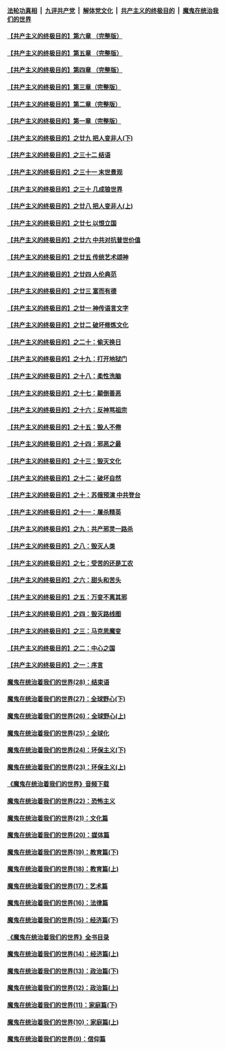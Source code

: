 ####  [法轮功真相](../../../../basic/blob/master/README.md?t=06101232) &nbsp;|&nbsp; [九评共产党](../../../../9ping.md/blob/master/README.md?t=06101232) &nbsp;|&nbsp; [解体党文化](../../../../jtdwh.md/blob/master/README.md?t=06101232)  &nbsp;|&nbsp; [共产主义的终极目的](../../../../gczydzjmd.md/blob/master/README.md?t=06101232) &nbsp;|&nbsp; [魔鬼在统治我们的世界](../../../../mgztzwmdsj.md/blob/master/README.md?t=06101232) 

#### [【共产主义的终极目的】第六章 （完整版）](../pages/nsc422/n11428913.md?t=06101232) 

#### [【共产主义的终极目的】第五章 （完整版）](../pages/nsc422/n11428912.md?t=06101232) 

#### [【共产主义的终极目的】第四章 （完整版）](../pages/nsc422/n11428907.md?t=06101232) 

#### [【共产主义的终极目的】第三章（完整版）](../pages/nsc422/n11428848.md?t=06101232) 

#### [【共产主义的终极目的】第二章（完整版）](../pages/nsc422/n11428831.md?t=06101232) 

#### [【共产主义的终极目的】第一章（完整版）](../pages/nsc422/n11417651.md?t=06101232) 

#### [【共产主义的终极目的】之廿九 把人变非人(下)](../pages/nsc422/n11344140.md?t=06101232) 

#### [【共产主义的终极目的】之三十二 结语](../pages/nsc422/n11360535.md?t=06101232) 

#### [【共产主义的终极目的】之三十一 末世景观](../pages/nsc422/n11351129.md?t=06101232) 

#### [【共产主义的终极目的】之三十 几成狼世界](../pages/nsc422/n11348280.md?t=06101232) 

#### [【共产主义的终极目的】之廿八 把人变非人(上)](../pages/nsc422/n11340492.md?t=06101232) 

#### [【共产主义的终极目的】之廿七 以恨立国](../pages/nsc422/n11336944.md?t=06101232) 

#### [【共产主义的终极目的】之廿六 中共对抗普世价值](../pages/nsc422/n11324785.md?t=06101232) 

#### [【共产主义的终极目的】之廿五 传统艺术颂神](../pages/nsc422/n11296396.md?t=06101232) 

#### [【共产主义的终极目的】之廿四 人伦典范](../pages/nsc422/n11296397.md?t=06101232) 

#### [【共产主义的终极目的】之廿三 富而有德](../pages/nsc422/n11283598.md?t=06101232) 

#### [【共产主义的终极目的】之廿一 神传语言文字](../pages/nsc422/n11263265.md?t=06101232) 

#### [【共产主义的终极目的】之廿二 破坏修炼文化](../pages/nsc422/n11245728.md?t=06101232) 

#### [【共产主义的终极目的】之二十：偷天换日](../pages/nsc422/n11238846.md?t=06101232) 

#### [【共产主义的终极目的】之十九：打开地狱门](../pages/nsc422/n11206376.md?t=06101232) 

#### [【共产主义的终极目的】之十八：柔性洗脑](../pages/nsc422/n11199994.md?t=06101232) 

#### [【共产主义的终极目的】之十七：颠倒善恶](../pages/nsc422/n11179782.md?t=06101232) 

#### [【共产主义的终极目的】之十六：反神骂祖宗](../pages/nsc422/n11166798.md?t=06101232) 

#### [【共产主义的终极目的】之十五：毁人不倦](../pages/nsc422/n11166792.md?t=06101232) 

#### [【共产主义的终极目的】之十四：邪恶之最](../pages/nsc422/n11150249.md?t=06101232) 

#### [【共产主义的终极目的】之十三：毁灭文化](../pages/nsc422/n11135227.md?t=06101232) 

#### [【共产主义的终极目的】之十二：破坏自然](../pages/nsc422/n11135214.md?t=06101232) 

#### [【共产主义的终极目的】之十：苏俄预演 中共登台](../pages/nsc422/n11118424.md?t=06101232) 

#### [【共产主义的终极目的】之十一：屠杀精英](../pages/nsc422/n11118442.md?t=06101232) 

#### [【共产主义的终极目的】之九：共产邪灵一路杀](../pages/nsc422/n11114139.md?t=06101232) 

#### [【共产主义的终极目的】之八：毁灭人类](../pages/nsc422/n11108503.md?t=06101232) 

#### [【共产主义的终极目的】之七：受苦的还是工农](../pages/nsc422/n11101809.md?t=06101232) 

#### [【共产主义的终极目的】之六：甜头和苦头](../pages/nsc422/n11096971.md?t=06101232) 

#### [【共产主义的终极目的】之五：万变不离其邪](../pages/nsc422/n11091285.md?t=06101232) 

#### [【共产主义的终极目的】之四：毁灭路线图](../pages/nsc422/n11086284.md?t=06101232) 

#### [【共产主义的终极目的】之三：马克思魔变](../pages/nsc422/n11061941.md?t=06101232) 

#### [【共产主义的终极目的】之二：中心之国](../pages/nsc422/n11047728.md?t=06101232) 

#### [【共产主义的终极目的】之一：序言](../pages/nsc422/n11086077.md?t=06101232) 

#### [魔鬼在统治着我们的世界(28)：结束语](../pages/nsc422/n10936246.md?t=06101232) 

#### [魔鬼在统治着我们的世界(27)：全球野心(下)](../pages/nsc422/n10928319.md?t=06101232) 

#### [魔鬼在统治着我们的世界(26)：全球野心(上)](../pages/nsc422/n10900318.md?t=06101232) 

#### [魔鬼在统治着我们的世界(25)：全球化](../pages/nsc422/n10788205.md?t=06101232) 

#### [魔鬼在统治着我们的世界(24)：环保主义(下)](../pages/nsc422/n10695307.md?t=06101232) 

#### [魔鬼在统治着我们的世界(23)：环保主义(上)](../pages/nsc422/n10688613.md?t=06101232) 

#### [《魔鬼在统治着我们的世界》音频下载](../pages/nsc422/n10635553.md?t=06101232) 

#### [魔鬼在统治着我们的世界(22)：恐怖主义](../pages/nsc422/n10614727.md?t=06101232) 

#### [魔鬼在统治着我们的世界(21)：文化篇](../pages/nsc422/n10597706.md?t=06101232) 

#### [魔鬼在统治着我们的世界(20)：媒体篇](../pages/nsc422/n10586579.md?t=06101232) 

#### [魔鬼在统治着我们的世界(19)：教育篇(下)](../pages/nsc422/n10564808.md?t=06101232) 

#### [魔鬼在统治着我们的世界(18)：教育篇(上)](../pages/nsc422/n10526970.md?t=06101232) 

#### [魔鬼在统治着我们的世界(17)：艺术篇](../pages/nsc422/n10499093.md?t=06101232) 

#### [魔鬼在统治着我们的世界(16)：法律篇](../pages/nsc422/n10485969.md?t=06101232) 

#### [魔鬼在统治着我们的世界(15)：经济篇(下)](../pages/nsc422/n10469975.md?t=06101232) 

#### [《魔鬼在统治着我们的世界》全书目录](../pages/nsc422/n10464261.md?t=06101232) 

#### [魔鬼在统治着我们的世界(14)：经济篇(上)](../pages/nsc422/n10457370.md?t=06101232) 

#### [魔鬼在统治着我们的世界(13)：政治篇(下)](../pages/nsc422/n10448270.md?t=06101232) 

#### [魔鬼在统治着我们的世界(12)：政治篇(上)](../pages/nsc422/n10444576.md?t=06101232) 

#### [魔鬼在统治着我们的世界(11)：家庭篇(下)](../pages/nsc422/n10440961.md?t=06101232) 

#### [魔鬼在统治着我们的世界(10)：家庭篇(上)](../pages/nsc422/n10435448.md?t=06101232) 

#### [魔鬼在统治着我们的世界(9)：信仰篇](../pages/nsc422/n10432159.md?t=06101232) 

